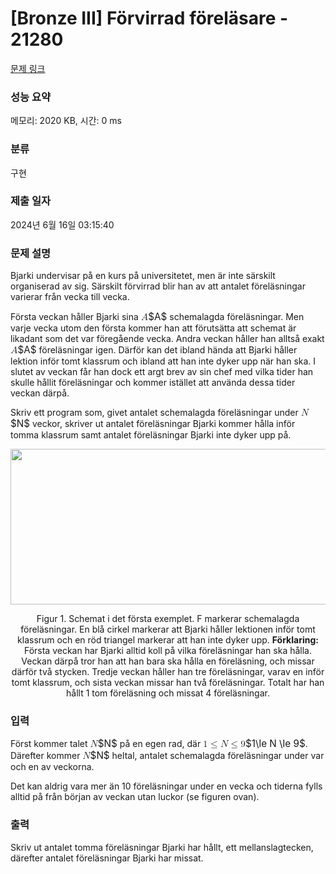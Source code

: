 # [Bronze III] Förvirrad föreläsare - 21280 

[문제 링크](https://www.acmicpc.net/problem/21280) 

### 성능 요약

메모리: 2020 KB, 시간: 0 ms

### 분류

구현

### 제출 일자

2024년 6월 16일 03:15:40

### 문제 설명

<p>Bjarki undervisar på en kurs på universitetet, men är inte särskilt organiserad av sig. Särskilt förvirrad blir han av att antalet föreläsningar varierar från vecka till vecka.</p>

<p>Första veckan håller Bjarki sina <mjx-container class="MathJax" jax="CHTML" style="font-size: 109%; position: relative;"><mjx-math class="MJX-TEX" aria-hidden="true"><mjx-mi class="mjx-i"><mjx-c class="mjx-c1D434 TEX-I"></mjx-c></mjx-mi></mjx-math><mjx-assistive-mml unselectable="on" display="inline"><math xmlns="http://www.w3.org/1998/Math/MathML"><mi>A</mi></math></mjx-assistive-mml><span aria-hidden="true" class="no-mathjax mjx-copytext">$A$</span></mjx-container> schemalagda föreläsningar. Men varje vecka utom den första kommer han att förutsätta att schemat är likadant som det var föregående vecka. Andra veckan håller han alltså exakt <mjx-container class="MathJax" jax="CHTML" style="font-size: 109%; position: relative;"><mjx-math class="MJX-TEX" aria-hidden="true"><mjx-mi class="mjx-i"><mjx-c class="mjx-c1D434 TEX-I"></mjx-c></mjx-mi></mjx-math><mjx-assistive-mml unselectable="on" display="inline"><math xmlns="http://www.w3.org/1998/Math/MathML"><mi>A</mi></math></mjx-assistive-mml><span aria-hidden="true" class="no-mathjax mjx-copytext">$A$</span></mjx-container> föreläsningar igen. Därför kan det ibland hända att Bjarki håller lektion inför tomt klassrum och ibland att han inte dyker upp när han ska. I slutet av veckan får han dock ett argt brev av sin chef med vilka tider han skulle hållit föreläsningar och kommer istället att använda dessa tider veckan därpå. </p>

<p>Skriv ett program som, givet antalet schemalagda föreläsningar under <mjx-container class="MathJax" jax="CHTML" style="font-size: 109%; position: relative;"><mjx-math class="MJX-TEX" aria-hidden="true"><mjx-mi class="mjx-i"><mjx-c class="mjx-c1D441 TEX-I"></mjx-c></mjx-mi></mjx-math><mjx-assistive-mml unselectable="on" display="inline"><math xmlns="http://www.w3.org/1998/Math/MathML"><mi>N</mi></math></mjx-assistive-mml><span aria-hidden="true" class="no-mathjax mjx-copytext">$N$</span></mjx-container> veckor, skriver ut antalet föreläsningar Bjarki kommer hålla inför tomma klassrum samt antalet föreläsningar Bjarki inte dyker upp på.</p>

<p style="text-align: center;"><img alt="" src="" style="width: 660px; height: 249px;"></p>

<p style="text-align: center;">Figur 1. Schemat i det första exemplet. F markerar schemalagda föreläsningar. En blå cirkel markerar att Bjarki håller lektionen inför tomt klassrum och en röd triangel markerar att han inte dyker upp. <strong>Förklaring:</strong> Första veckan har Bjarki alltid koll på vilka föreläsningar han ska hålla. Veckan därpå tror han att han bara ska hålla en föreläsning, och missar därför två stycken. Tredje veckan håller han tre föreläsningar, varav en inför tomt klassrum, och sista veckan missar han två föreläsningar. Totalt har han hållt 1 tom föreläsning och missat 4 föreläsningar.</p>

### 입력 

 <p>Först kommer talet <mjx-container class="MathJax" jax="CHTML" style="font-size: 109%; position: relative;"><mjx-math class="MJX-TEX" aria-hidden="true"><mjx-mi class="mjx-i"><mjx-c class="mjx-c1D441 TEX-I"></mjx-c></mjx-mi></mjx-math><mjx-assistive-mml unselectable="on" display="inline"><math xmlns="http://www.w3.org/1998/Math/MathML"><mi>N</mi></math></mjx-assistive-mml><span aria-hidden="true" class="no-mathjax mjx-copytext">$N$</span></mjx-container> på en egen rad, där <mjx-container class="MathJax" jax="CHTML" style="font-size: 109%; position: relative;"><mjx-math class="MJX-TEX" aria-hidden="true"><mjx-mn class="mjx-n"><mjx-c class="mjx-c31"></mjx-c></mjx-mn><mjx-mo class="mjx-n" space="4"><mjx-c class="mjx-c2264"></mjx-c></mjx-mo><mjx-mi class="mjx-i" space="4"><mjx-c class="mjx-c1D441 TEX-I"></mjx-c></mjx-mi><mjx-mo class="mjx-n" space="4"><mjx-c class="mjx-c2264"></mjx-c></mjx-mo><mjx-mn class="mjx-n" space="4"><mjx-c class="mjx-c39"></mjx-c></mjx-mn></mjx-math><mjx-assistive-mml unselectable="on" display="inline"><math xmlns="http://www.w3.org/1998/Math/MathML"><mn>1</mn><mo>≤</mo><mi>N</mi><mo>≤</mo><mn>9</mn></math></mjx-assistive-mml><span aria-hidden="true" class="no-mathjax mjx-copytext">$1\le N \le 9$</span></mjx-container>. Därefter kommer <mjx-container class="MathJax" jax="CHTML" style="font-size: 109%; position: relative;"><mjx-math class="MJX-TEX" aria-hidden="true"><mjx-mi class="mjx-i"><mjx-c class="mjx-c1D441 TEX-I"></mjx-c></mjx-mi></mjx-math><mjx-assistive-mml unselectable="on" display="inline"><math xmlns="http://www.w3.org/1998/Math/MathML"><mi>N</mi></math></mjx-assistive-mml><span aria-hidden="true" class="no-mathjax mjx-copytext">$N$</span></mjx-container> heltal, antalet schemalagda föreläsningar under var och en av veckorna.</p>

<p>Det kan aldrig vara mer än 10 föreläsningar under en vecka och tiderna fylls alltid på från början av veckan utan luckor (se figuren ovan). </p>

### 출력 

 <p>Skriv ut antalet tomma föreläsningar Bjarki har hållt, ett mellanslagtecken, därefter antalet föreläsningar Bjarki har missat.</p>

